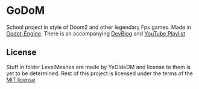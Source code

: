 # GoDoM

School project in style of Doom2 and other legendary Fps games. Made in [Godot-Engine](https://www.godotengine.org). There is an accompanying [DevBlog](https://hoonius.gonevis.com) and [YouTube Playlist](https://www.youtube.com/playlist?list=PLAbsf-3i7dsgFlXPxCr9VoqMyaGtnKOzh)

## License
Stuff in folder LevelMeshes are made by YeOldeDM and license to them is yet to be determined.
Rest of this project is licensed under the terms of the [MIT license](LICENSE.md)
